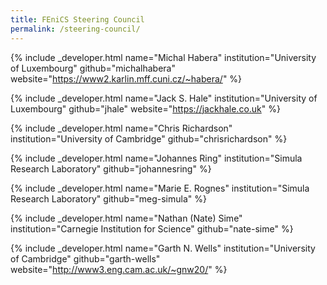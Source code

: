 ```yaml
---
title: FEniCS Steering Council
permalink: /steering-council/
---
```


{% include _developer.html
  name="Michal Habera"
  institution="University of Luxembourg"
  github="michalhabera"
  website="https://www2.karlin.mff.cuni.cz/~habera/"
%}

{% include _developer.html
  name="Jack S. Hale"
  institution="University of Luxembourg"
  github="jhale"
  website="https://jackhale.co.uk"
%}

{% include _developer.html
  name="Chris Richardson"
  institution="University of Cambridge"
  github="chrisrichardson"
%}

{% include _developer.html
  name="Johannes Ring"
  institution="Simula Research Laboratory"
  github="johannesring"
%}

{% include _developer.html
  name="Marie E. Rognes"
  institution="Simula Research Laboratory"
  github="meg-simula"
%}

{% include _developer.html
  name="Nathan (Nate) Sime"
  institution="Carnegie Institution for Science"
  github="nate-sime"
%}

{% include _developer.html
  name="Garth N. Wells"
  institution="University of Cambridge"
  github="garth-wells"
  website="http://www3.eng.cam.ac.uk/~gnw20/"
%}
